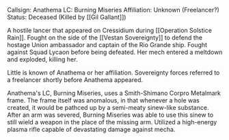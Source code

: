 Callsign: Anathema
LC: Burning Miseries
Affiliation: Unknown (Freelancer?)
Status: Deceased (Killed by [[Gil Gallant]])

A hostile lancer that appeared on Cressidium during [[Operation Solstice Rain]]. Fought on the side of the [[Vestan Sovereignty]] to defend the hostage Union ambassador and captain of the Rio Grande ship. Fought against Squad Lycaon before being defeated. Her mech entered a meltdown and exploded, killing her.

Little is known of Anathema or her affiliation. Sovereignty forces referred to a freelancer shortly before Anathema appeared. 

Anathema's LC, Burning Miseries, uses a Smith-Shimano Corpro Metalmark frame. The frame itself was anomalous, in that whenever a hole was created, it would be pathced up by a semi-meaty sinew-like substance. After an arm was severed, Burning Miseries was able to use this sinew to still wield a weapon in the place of the missing arm. Utilized a high-energy plasma rifle capable of devastating damage against mecha. 
